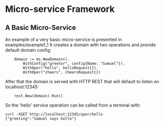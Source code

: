 # Micro-service Framework #

## A Basic Micro-Service
An example of a very basic micro-service is presented in examples/example1_1
It creates a domain with two operations and provide default domain config:
```
	domain := ms.NewDomain().
		WithConfig("greeter", config{Name: "Samuel"}).
		WithOper("hello", helloRequest{}).
		WithOper("cheers", cheersRequest{})
```
After that the domain is served with HTTP REST that will default to listen on localhost:12345:
```
	rest.New(domain).Run()
```
So the 'hello' service operation can be called from a terminal with:
```
curl -XGET http://localhost:12345/oper/hello
{"greeting":"Samuel says hello"}
```
